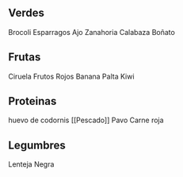 ## Verdes
Brocoli
Esparragos
Ajo
Zanahoria
Calabaza
Boñato
## Frutas
Ciruela
Frutos Rojos
Banana
Palta
Kiwi
## Proteinas
huevo de codornis
[[Pescado]]
Pavo
Carne roja
## Legumbres
Lenteja Negra
